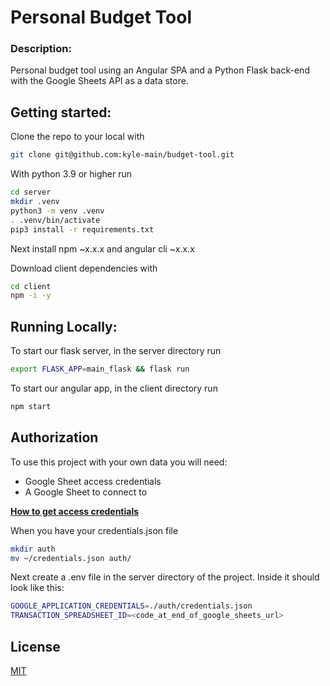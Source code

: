 # Personal Budget Tool

### Description:

Personal budget tool using an Angular SPA and a Python Flask back-end with the Google Sheets API as a data store.

## Getting started:

Clone the repo to your local with

```bash
git clone git@github.com:kyle-main/budget-tool.git
```

With python 3.9 or higher run

```bash
cd server
mkdir .venv
python3 -m venv .venv
. .venv/bin/activate
pip3 install -r requirements.txt
```

Next install npm ~x.x.x and angular cli ~x.x.x

Download client dependencies with

```bash
cd client
npm -i -y
```

## Running Locally:

To start our flask server, in the server directory run

```bash
export FLASK_APP=main_flask && flask run
```

To start our angular app, in the client directory run

```bash
npm start
```

## Authorization

To use this project with your own data you will need:

- Google Sheet access credentials
- A Google Sheet to connect to

[**How to get access credentials**](https://developers.google.com/workspace/guides/create-credentials)

When you have your credentials.json file

```bash
mkdir auth
mv ~/credentials.json auth/
```

Next create a .env file in the server directory of the project.
Inside it should look like this:

```bash
GOOGLE_APPLICATION_CREDENTIALS=./auth/credentials.json
TRANSACTION_SPREADSHEET_ID=<code_at_end_of_google_sheets_url>
```

## License

[MIT](https://choosealicense.com/licenses/mit/)
